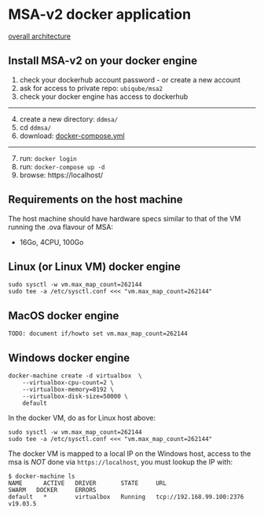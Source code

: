 MSA-v2 docker application
=========================


[overall architecture][arch.diagram]



Install MSA-v2 on your docker engine
------------------------------------

1. check your dockerhub account password - or create a new account
2. ask for access to private repo: `ubiqube/msa2`
3. check your docker engine has access to dockerhub
----
4. create a new directory: `ddmsa/`
5. cd `ddmsa/`
6. download: [docker-compose.yml][docker-compose]
----
7. run: `docker login`
8. run: `docker-compose up -d`
9. browse: https://localhost/


Requirements on the host machine
--------------------------------

The host machine should have hardware specs similar to that
of the VM running the .ova flavour of MSA:

- 16Go, 4CPU, 100Go


Linux (or Linux VM) docker engine
---------------------------------

	sudo sysctl -w vm.max_map_count=262144
	sudo tee -a /etc/sysctl.conf <<< "vm.max_map_count=262144"


MacOS docker engine
-------------------

	TODO: document if/howto set vm.max_map_count=262144


Windows docker engine
---------------------

	docker-machine create -d virtualbox  \
		--virtualbox-cpu-count=2 \
		--virtualbox-memory=8192 \
		--virtualbox-disk-size=50000 \
		default


In the docker VM, do as for Linux host above:

	sudo sysctl -w vm.max_map_count=262144
	sudo tee -a /etc/sysctl.conf <<< "vm.max_map_count=262144"


The docker VM is mapped to a local IP on the Windows host,
access to the msa is _NOT_ done via `https://localhost`,
you must lookup the IP with:

```
$ docker-machine ls
NAME      ACTIVE   DRIVER       STATE     URL                         SWARM   DOCKER     ERRORS
default   *        virtualbox   Running   tcp://192.168.99.100:2376           v19.03.5
```



[arch.diagram]: https://www.draw.io/?lightbox=1&highlight=0000ff&edit=_blank&layers=1&nav=1&title=ddmsa#R3Zrbe6I4FMD%2FGh%2FtBwkgPk7tZfYyX7vrzu70MUJEppGwMVbdv34TCXJJ6mgF0XmSHEIwv3PJySE9OJqvHxlKZ19oiEkPWOG6B%2B96ANjQHYgfKdlkEt9yM0HE4lB1KgTj%2BD%2BshJaSLuMQLyodOaWEx2lVGNAkwQGvyBBjdFXtNqWk%2BtYURVgTjANEdOk%2FcchnahZgUMg%2F4zia5W%2B2vWF2Z47yzmomixkK6aokgvc9OGKU8uxqvh5hIuHlXLLnHt65u%2FtjDCf8kAfgepSQyV%2Brf8eP8ycn%2BXuO2Pe%2Bl43yhshSTbgHPCLGu50wcRXJq0Mkn55%2FUbPkmxwdo8skxPLttuixmsUcj1MUyLsrYSxCNuNzom5PY0JGlFC2fRZOp9gLAiFfcEZfcelOOBhOLGv7J%2BrzV0jeMON4XRIpHo%2BYzjFnG9FF3QUWzB5RxrnT1apQtZ1b4qykZmApIVLmFe3GLjQgLpQSjlCIrSnkgVExwSbhhgj7UyNcL%2FDxZNoMXGhV2A4MaIEBLXTaQgs1tF%2BbNdrzcK0brQmsyWbt1mx2oIG9H5uChiFuvMYTlKArDB3QqWrBdjpXg6%2Bp4e72JyALvM7J2npUHn8Zn8aWUY54TBPRlOAQC1TyI1KLZuKEPaxwhIZAMfANAbgBirffnvyX5z9%2B%2B3M9jdxfH4bkLVn1d4lQQQyHItlSTcr4jEY0QeS%2BkN4WTCWlos%2FvlKaK5HfM%2BUbBQ0tOq5wFQLb5Jp%2B%2FcfPmixpu27hbV1ob1XpXAwu6ZAHeM0%2BV4HLEIsz39FO5l2SwV58ME2Epb9WE1KSd7aOfGEObUoeUxglflEZ%2BloKSmfh1dwNlTR%2FbX1xk%2F6Cwk91UPm46ruZ%2FBEcokPM8dQ1v3w8huHGryKCjeaJn8ETgt%2BSJeWQ4syeuY545oj9UzZfSrcIPZSN3w5L7Do7yXznKM2axIIbZyT7t6T69d6Vo2Kk1L4Sg6oVOPWpn%2F1Q9VZjL0dFhWH0PdGubzHr%2FfEUx928nOuy02NHCUjHLG2cbOPaapmzVbTP3DrvkGrnNv%2Bsd7Ru037Q9n5ZCgEvStHtACNJVCrpW6eAi8g6Y6zJfFH1%2Fb2Sp97eHZ4gsenlsFZNwSjbXl3P4evZvyjlay%2F713SkSfGa4MZL9YTssc0PbkXShTtJYI2wrCOoonXzPXA6MhMTpAv%2BYIVqkWeV8Gq8l92aKVFVmtqsxMxX%2FWmMGu1047OMWjo%2BvAWCoLwJ7jajjVcCr%2B5a7dxGodwduzTLayC6Hmrv5hkrGJXmb07W3ORoyMc7XW32rvpihVF4ywQQlETkA4AQFr9HWNZ%2BWnMQJVvIGODpVjrap8midFaRe%2BJADXhdFGxxG0fbaoqh%2F%2BRHjLCdxH6Vxn%2BGF%2FnntoolC2LVdAq%2FT5bS2Dxt8bCPW1j4sN7fzF4BP06nTrU4%2FUN87o06dA3V6YfUSw7bg2uolranU8J1m37mBC1Gp03EJrPoVzb4slRpKYGaI7ZTpj66u1%2FYzzjmq5VAvasmCkW5VF7SjcQynK866o8kNpgLtwpC5NWZ218z0tBuRVCbGdW6Xf%2BiqfijFyWunPzwpCNqiq%2B%2Bx5wvUB9aNJV9HSD9O8tOEV33%2Bx7UMu52GUPfk6cr8AG4WYItjzPD%2Bfw%3D%3D

[docker-compose]: ./docker-compose.yml
